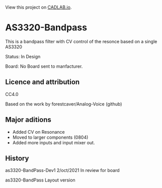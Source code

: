 View this project on [CADLAB.io](https://cadlab.io/project/24867). 

# AS3320-Bandpass
This is a bandpass filter with CV control of the resonce based on a single  AS3320

Status: In Design

Board: No Board sent to manfacturer.

## Licence and attribution
CC4.0

Based on the work by forestcaver/Analog-Voice (github)

## Major aditions
* Added CV on Resonance
* Moved to larger components (0804)
* Added more inputs and input mixer out.

## History
as3320-BandPass-Dev1  2/oct/2021 In review for board

as3320-BandPass Layout version